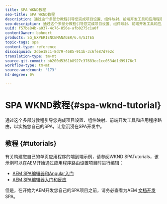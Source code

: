```yaml
---
title: SPA WKND教程
seo-title: SPA WKND教程
description: 通过这个多部分教程引导您完成项目设置、组件映射、前端开发工具和应用程序路由，以实施您自己的SPA，让您沉浸在SPA开发中。
seo-description: 通过这个多部分教程引导您完成项目设置、组件映射、前端开发工具和应用程序路由，以实施您自己的SPA，让您沉浸在SPA开发中。
uuid: f57be84b-a037-4c76-856e-afb0275c1a0f
contentOwner: bohnert
products: SG_EXPERIENCEMANAGER/6.4/SITES
topic-tags: spa
content-type: reference
discoiquuid: 2dbe18c1-8d79-4685-911b-3c6fe87d7e2c
translation-type: tm+mt
source-git-commit: bb200d5361b8927c37683ec1cc0534d1d99176c7
workflow-type: tm+mt
source-wordcount: '173'
ht-degree: 0%

---
```



# SPA WKND教程{#spa-wknd-tutorial}

通过这个多部分教程引导您完成项目设置、组件映射、前端开发工具和应用程序路由，以实施您自己的SPA，让您沉浸在SPA开发中。

## 教程 {#tutorials}

有关构建您自己的单页应用程序的端到端示例，请参阅WKND SPATutorials，该示例可以在AEM开始通过应用程序路由设置项目时进行编辑：

* [AEM SPA编辑器和Angular入门](https://docs.adobe.com/content/help/en/experience-manager-learn/spa-angular-tutorial/overview.html)
* [AEM SPA编辑器入门和反应](https://docs.adobe.com/content/help/en/experience-manager-learn/spa-react-tutorial/overview.html)

但是，在开始为AEM开发您自己的SPA项目之前，请务必查看为AEM [文档开发](/help/sites-developing/spa-architecture.md) SPA。
